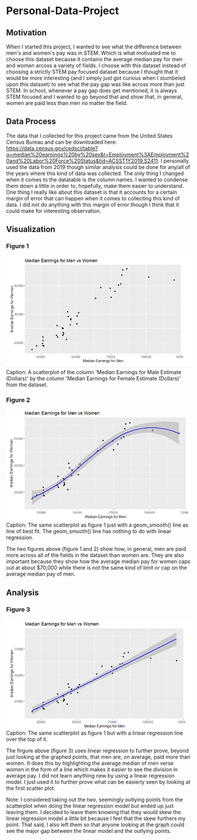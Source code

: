 # Personal-Data-Project

## Motivation
When I started this project, I wanted to see what the difference between men's and women's pay was in STEM. Which is what motivated me to choose this dataset because it contains the average median pay for men and women arcoss a variety of fields. I choose with this dataset instead of choosing a strictly STEM pay focused dataset because I thought that it would be more interesting (and I simply just got curious when I stumbeled upon this dataset) to see what the pay gap was like across more than just STEM. In school, whenever a pay gap does get mentioned, it is always STEM focused and I wanted to go beyond that and show that, in general, women are paid less than men no matter the field. 

## Data Process
The data that I collected for this project came from the United States Census Bureau and can be downloaded here:
https://data.census.gov/cedsci/table?q=median%20earnings%20by%20sex&t=Employment%3AEmployment%20and%20Labor%20Force%20Status&tid=ACSST1Y2019.S2411. I personally used the data from 2019 though similar analysis could be done for any/all of the years where this kind of data was collected. The only thing I changed when it comes to the datatable is the column names. I wanted to condense them down a little in order to, hopefully, make them easier to understand. One thing I really like about this dataset is that it accounts for a certain margin of error that can happen when it comes to collecting this kind of data. I did not do anything with this margin of error though I think that it could make for interesting observation.

## Visualization

### Figure 1
<img src="https://raw.githubusercontent.com/AlyssaLammi/Personal-Data-Project/main/Median%20Earnings%20for%20Men%20vs%20Women%20Scatterplot.png">
Caption: A scatterplot of the column 'Median Earnings for Male Estimate (Dollars)' by the column 'Median Earnings for Female Estimate (Dollars)' from the dataset.

### Figure 2
<img src="https://raw.githubusercontent.com/AlyssaLammi/Personal-Data-Project/main/Median%20Earnings%20for%20Men%20vs%20Women%20Graph.png">
Caption: The same scatterplot as figure 1 just with a geom_smooth() line as line of best fit. The geom_smooth() line has nothing to do with linear regression.

The two figures above (figure 1 and 2) show how, in general, men are paid more across all of the fields in the dataset than women are. They are also important because they show how the average median pay for women caps out at about $70,000 while there is not the same kind of limit or cap on the average median pay of men. 

## Analysis

### Figure 3
<img src="https://raw.githubusercontent.com/AlyssaLammi/Personal-Data-Project/main/MedIan%20Earnings%20for%20Men%20vs%20Women.png">
Caption: The same scatterplot as figure 1 but with a linear regression line over the top of it.

The firgure above (figure 3) uses linear regression to further prove, beyond just looking at the graphed points, that men are, on average, paid more than women. It does this by highlighting the average median of men verse women in the form of a line which makes it easier to see the division in average pay. I did not learn anything new by using a linear regression model. I just used it to further prove what can be easierly seen by looking at the first scatter plot. 

Note: I considered taking out the two, seemingly outlying points from the scatterplot when doing the linear regression model but ended up just leaving them. I decided to leave them knowing that they would skew the linear regression model a little bit because I feel that the skew furthers my point. That said, I also left them so that anyone looking at the graph could see the major gap between the linear model and the outlying points. 
